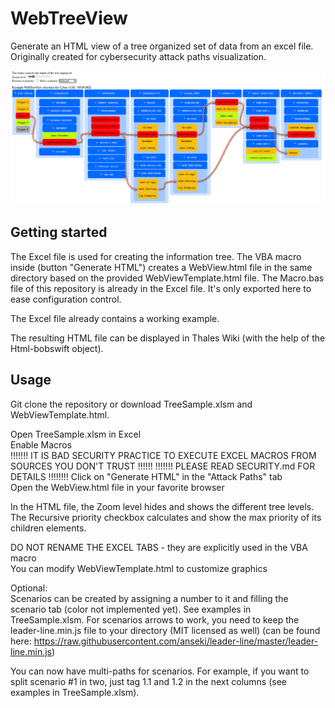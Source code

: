 # WebTreeView

Generate an HTML view of a tree organized set of data from an excel file.
Originally created for cybersecurity attack paths visualization.

![WebTreeView Snapshot](./snapshot_1.png)

## Getting started

The Excel file is used for creating the information tree.
The VBA macro inside (button "Generate HTML") creates a WebView.html file in the same directory based on the provided WebViewTemplate.html file.
The Macro.bas file of this repository is already in the Excel file. It's only exported here to ease configuration control.

The Excel file already contains a working example.

The resulting HTML file can be displayed in Thales Wiki (with the help of the Html-bobswift object).

## Usage

Git clone the repository or download TreeSample.xlsm and WebViewTemplate.html.

Open TreeSample.xlsm in Excel\
Enable Macros\
!!!!!!! IT IS BAD SECURITY PRACTICE TO EXECUTE EXCEL MACROS FROM SOURCES YOU DON'T TRUST !!!!!!
!!!!!!! PLEASE READ SECURITY.md FOR DETAILS !!!!!!!!
Click on "Generate HTML" in the "Attack Paths" tab\
Open the WebView.html file in your favorite browser

In the HTML file, the Zoom level hides and shows the different tree levels.\
The Recursive priority checkbox calculates and show the max priority of its children elements.

DO NOT RENAME THE EXCEL TABS - they are explicitly used in the VBA macro\
You can modify WebViewTemplate.html to customize graphics

Optional:\
Scenarios can be created by assigning a number to it and filling the scenario tab (color not implemented yet). See examples in TreeSample.xlsm.
For scenarios arrows to work, you need to keep the leader-line.min.js file to your directory (MIT licensed as well)
(can be found here: https://raw.githubusercontent.com/anseki/leader-line/master/leader-line.min.js)

You can now have multi-paths for scenarios. For example, if you want to split scenario #1 in two, just tag 1.1 and 1.2 in the next columns (see examples in TreeSample.xlsm).